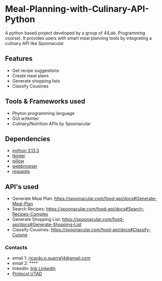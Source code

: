 # Meal-Planning-with-Culinary-API-Python
A python based project developed by a group of 4(Lab. Programming course). It provides users with smart meal planning tools by integrating a culinary API like Spoonacular

## Features
* Get recipe suggestions
* Create meal plans
* Generate shopping lists
* Classify Cousines

## Tools & Frameworks used
* Phyton programming language
* GUI w/tkinter
* Culinary/Nutrition APIs by Spoonacular

## Dependencies
* [python 3.13.3](https://www.python.org/downloads/)
* [tkinter](https://docs.python.org/3/library/tkinter.html)
* [pillow](https://pypi.org/project/pillow/)
* [webbrowser](https://docs.python.org/3/library/webbrowser.html)
* [requests](https://pypi.org/project/requests/)

## API's used
* Generate Meal Plan: https://spoonacular.com/food-api/docs#Generate-Meal-Plan
* Search Recipes: https://spoonacular.com/food-api/docs#Search-Recipes-Complex
* Generate Shopping List: https://spoonacular.com/food-api/docs#Generate-Shopping-List
* Classify Cousines: https://spoonacular.com/food-api/docs#Classify-Cuisine

### Contacts
* email 1: ricardo.p.guerra14@gmail.com
* email 2: ****
* linkedIn: [link LinkedIn](https://www.linkedin.com/in/ricardo-guerra-3a3367349?utm_source=share&utm_campaign=share_via&utm_content=profile&utm_medium=ios_app)
* [Protocol UTAD](https://github.com/user-attachments/files/19893917/Projeto2-03.Refeicoes_v2.1-1.pdf)

